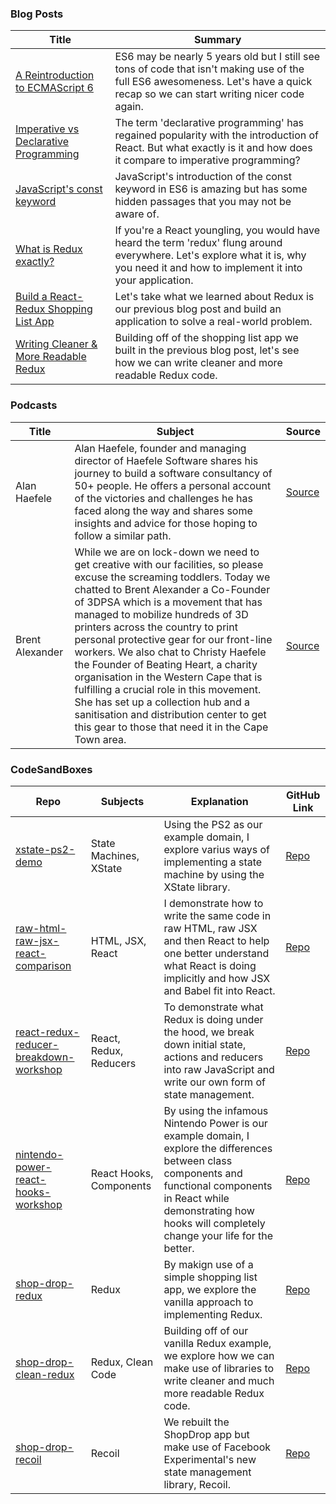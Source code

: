 ### Blog Posts
| Title | Summary |
| ----- | ------- |
|[A Reintroduction to ECMAScript 6](https://askharley-blog.netlify.app/a-reintroduction-to-ecmascript-6)|ES6 may be nearly 5 years old but I still see tons of code that isn't making use of the full ES6 awesomeness. Let's have a quick recap so we can start writing nicer code again.|
|[Imperative vs Declarative Programming](https://askharley-blog.netlify.app/imperative-vs-declarative-programming)|The term 'declarative programming' has regained popularity with the introduction of React. But what exactly is it and how does it compare to imperative programming?|
|[JavaScript's const keyword](https://askharley-blog.netlify.app/javascripts-const-keyword)|JavaScript's introduction of the const keyword in ES6 is amazing but has some hidden passages that you may not be aware of.|
|[What is Redux exactly?](https://askharley-blog.netlify.app/what-is-redux-exactly)|If you're a React youngling, you would have heard the term 'redux' flung around everywhere. Let's explore what it is, why you need it and how to implement it into your application.|
|[Build a React-Redux Shopping List App](https://askharley-blog.netlify.app/build-a-react-redux-shopping-list-app)|Let's take what we learned about Redux is our previous blog post and build an application to solve a real-world problem.|
|[Writing Cleaner & More Readable Redux](https://askharley-blog.netlify.app/writing-cleaner-and-more-readable-redux)|Building off of the shopping list app we built in the previous blog post, let's see how we can write cleaner and more readable Redux code.|

### Podcasts

| Title | Subject | Source |
|-------|---------|--------|
|Alan Haefele|Alan Haefele, founder and managing director of Haefele Software shares his journey to build a software consultancy of 50+ people. He offers a personal account of the victories and challenges he has faced along the way and shares some insights and advice for those hoping to follow a similar path.|[Source](https://open.spotify.com/episode/2mPhEAzR0PxXXpJMfNblKs?si=OebASX0lSHaJMqPqwQ0PCA)|
|Brent Alexander|While we are on lock-down we need to get creative with our facilities, so please excuse the screaming toddlers. Today we chatted to Brent Alexander a Co-Founder of 3DPSA which is a movement that has managed to mobilize hundreds of 3D printers across the country to print personal protective gear for our front-line workers. We also chat to Christy Haefele the Founder of Beating Heart, a charity organisation in the Western Cape that is fulfilling a crucial role in this movement. She has set up a collection hub and a sanitisation and distribution center to get this gear to those that need it in the Cape Town area.|[Source](https://open.spotify.com/episode/1xWsOxAKNiabONlmgVfLsL)|

### CodeSandBoxes
| Repo | Subjects | Explanation | GitHub Link |
| ---- | ------- | ----------- | ----------- |
|[xstate-ps2-demo](https://codesandbox.io/s/xstate-ps2-demo-yg0vw)|State Machines, XState|Using the PS2 as our example domain, I explore varius ways of implementing a state machine by using the XState library.|[Repo](https://github.com/askharley/xstate-ps2-workshop)|
|[raw-html-raw-jsx-react-comparison](https://codesandbox.io/s/raw-html-react-jsx-bn24k)|HTML, JSX, React|I demonstrate how to write the same code in raw HTML, raw JSX and then React to help one better understand what React is doing implicitly and how JSX and Babel fit into React.|[Repo](https://github.com/askharley/raw-html-raw-jsx-react-comparison)|
|[react-redux-reducer-breakdown-workshop](https://codesandbox.io/s/react-redux-reducer-breakdown-workshop-rl1f0)|React, Redux, Reducers|To demonstrate what Redux is doing under the hood, we break down initial state, actions and reducers into raw JavaScript and write our own form of state management.|[Repo](https://github.com/askharley/react-redux-reducer-breakdown-workshop)|
|[nintendo-power-react-hooks-workshop](https://codesandbox.io/s/nintendo-power-react-hooks-workshop-43yge)|React Hooks, Components|By using the infamous Nintendo Power is our example domain, I explore the differences between class components and functional components in React while demonstrating how hooks will completely change your life for the better.|[Repo](https://github.com/askharley/nintendo-power-react-hooks-workshop)|
|[shop-drop-redux](https://codesandbox.io/s/shop-drop-redux-3j9bx)|Redux|By makign use of a simple shopping list app, we explore the vanilla approach to implementing Redux.|[Repo](https://github.com/askharley/shop-drop-redux)|
|[shop-drop-clean-redux](https://codesandbox.io/s/shop-drop-clean-redux-xd6cu)|Redux, Clean Code|Building off of our vanilla Redux example, we explore how we can make use of libraries to write cleaner and much more readable Redux code.|[Repo](https://github.com/askharley/shop-drop-clean-redux)|
|[shop-drop-recoil](https://codesandbox.io/s/shop-drop-recoil-jtqkq)|Recoil|We rebuilt the ShopDrop app but make use of Facebook Experimental's new state management library, Recoil.|[Repo](https://github.com/askharley/shop-drop-recoil)|
